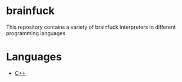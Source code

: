 # brainfuck
This repository contains a variety of brainfuck interpreters in different programming languages

# Languages
- [C++](cpp)